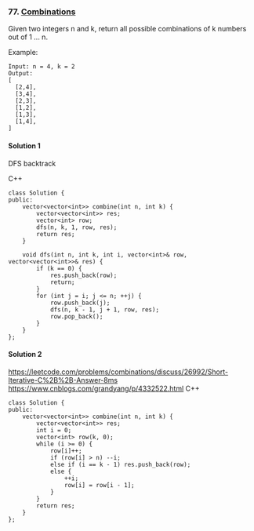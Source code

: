 ### 77\. [Combinations](https://leetcode.com/problems/combinations/)

Given two integers n and k, return all possible combinations of k numbers out of 1 ... n.

Example:

```
Input: n = 4, k = 2
Output:
[
  [2,4],
  [3,4],
  [2,3],
  [1,2],
  [1,3],
  [1,4],
]
```

#### Solution 1

DFS backtrack

C++

```
class Solution {
public:
    vector<vector<int>> combine(int n, int k) {
        vector<vector<int>> res;
        vector<int> row;
        dfs(n, k, 1, row, res);
        return res;
    }

    void dfs(int n, int k, int i, vector<int>& row, vector<vector<int>>& res) {
        if (k == 0) {
            res.push_back(row);
            return;
        }
        for (int j = i; j <= n; ++j) {
            row.push_back(j);
            dfs(n, k - 1, j + 1, row, res);
            row.pop_back();
        }
    }
};
```

#### Solution 2

https://leetcode.com/problems/combinations/discuss/26992/Short-Iterative-C%2B%2B-Answer-8ms
https://www.cnblogs.com/grandyang/p/4332522.html
C++

```
class Solution {
public:
	vector<vector<int>> combine(int n, int k) {
		vector<vector<int>> res;
		int i = 0;
		vector<int> row(k, 0);
		while (i >= 0) {
			row[i]++;
			if (row[i] > n) --i;
			else if (i == k - 1) res.push_back(row);
			else {
			    ++i;
			    row[i] = row[i - 1];
			}
		}
		return res;
	}
};
```
